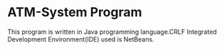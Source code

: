 # ATM-System Program
This program is written in Java programming language.CRLF
Integrated Development Environment(IDE) used is NetBeans.
